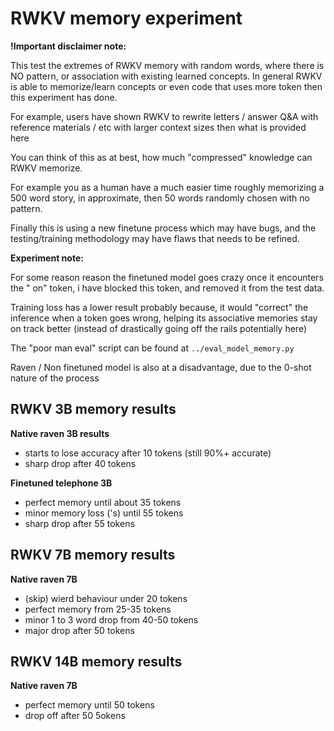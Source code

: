 # RWKV memory experiment

**!Important disclaimer note:** 

This test the extremes of RWKV memory with random words, where there is NO pattern, or association with existing learned concepts. In general RWKV is able to memorize/learn concepts or even code that uses more token then this experiment has done. 

For example, users have shown RWKV to rewrite letters / answer Q&A with reference materials / etc with larger context sizes then what is provided here

You can think of this as at best, how much "compressed" knowledge can RWKV memorize.

For example you as a human have a much easier time roughly memorizing a 500 word story, in approximate, then 50 words randomly chosen with no pattern.

Finally this is using a new finetune process which may have bugs, and the testing/training methodology may have flaws that needs to be refined.

**Experiment note:**

For some reason reason the finetuned model goes crazy once it encounters the " on" token, i have blocked this token, and removed it from the test data.

Training loss has a lower result probably because, it would "correct" the inference when a token goes wrong, helping its associative memories stay on track better (instead of drastically going off the rails potentially here)

The "poor man eval" script can be found at `../eval_model_memory.py`

Raven / Non finetuned model is also at a disadvantage, due to the 0-shot nature of the process

## RWKV 3B memory results

**Native raven 3B results**
- starts to lose accuracy after 10 tokens (still 90%+ accurate)
- sharp drop after 40 tokens

**Finetuned telephone 3B**
- perfect memory until about 35 tokens
- minor memory loss ('s) until 55 tokens
- sharp drop after 55 tokens

## RWKV 7B memory results

**Native raven 7B**
- (skip) wierd behaviour under 20 tokens
- perfect memory from 25-35 tokens
- minor 1 to 3 word drop from 40-50 tokens
- major drop after 50 tokens

## RWKV 14B memory results

**Native raven 7B**
- perfect memory until 50 tokens
- drop off after 50 5okens
